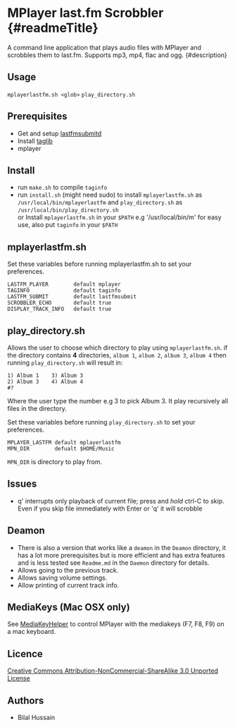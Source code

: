 MPlayer last.fm Scrobbler {#readmeTitle}
=========================
A command line application that plays audio files with MPlayer and scrobbles them to last.fm. Supports mp3, mp4, flac and ogg.
{#description}

Usage
-----
`mplayerlastfm.sh <glob>`
`play_directory.sh`

Prerequisites
-------------
* Get and setup [lastfmsubmitd](http://www.red-bean.com/~decklin/software/lastfmsubmitd/ "http://www.red-bean.com/~decklin/software/lastfmsubmitd/")
* Install [taglib](http://developer.kde.org/~wheeler/taglib.html "http://developer.kde.org/~wheeler/taglib.html") 
* mplayer

Install 
-------
* run `make.sh` to compile `taginfo` 
* run `install.sh` (might need sudo) to install `mplayerlastfm.sh` as `/usr/local/bin/mplayerlastfm` and `play_directory.sh` as `/usr/local/bin/play_directory.sh`  
or Install `mplayerlastfm.sh` in your `$PATH` e.g '/usr/local/bin/m' for easy use, also put `taginfo` in your `$PATH`



mplayerlastfm.sh
----------------
Set these variables before running mplayerlastfm.sh to set your preferences.

	LASTFM_PLAYER        default mplayer
	TAGINFO              default taginfo
	LASTFM_SUBMIT        default lastfmsubmit
	SCROBBLER_ECHO       default true
	DISPLAY_TRACK_INFO   default true

play_directory.sh
-----------------
Allows the user to choose which directory to play using `mplayerlastfm.sh`. 
if the directory contains **4** directories, `album 1`, `album 2`, `album 3`, `album 4` then running `play_directory.sh`
will result in:

	1) Album 1    3) Album 3  
	2) Album 3    4) Album 4
	#? 

Where the user type the number e.g 3 to pick Album 3.  It play recursively all files in the directory. 

Set these variables before running `play_directory.sh` to set your preferences.

	MPLAYER_LASTFM default mplayerlastfm
	MPN_DIR        defualt $HOME/Music

`MPN_DIR` is directory to play from. 
 
Issues
------
* q' interrupts only playback of current file; press and *hold* ctrl-C to skip.  
 Even if you skip file immediately with Enter or 'q' it will scrobble

Deamon
------
* There is also a  version that works like a `deamon` in the  `Deamon` directory, it has a lot more prerequisites but is more efficient and has extra features and is less tested see `Readme.md` in the `Daemon` directory for details. 
* Allows going to the previous track.
* Allows saving volume settings.
* Allow printing of current track info.


MediaKeys (Mac OSX only)
------------------------
See [MediaKeyHelper](https://github.com/Bilalh/MediaKeyHelper) to control MPlayer with the mediakeys (F7, F8, F9) on a mac keyboard.

Licence
-------
[Creative Commons Attribution-NonCommercial-ShareAlike 3.0 Unported License](http://creativecommons.org/licenses/by-nc-sa/3.0/ "Full details")

Authors
-------
* Bilal Hussain